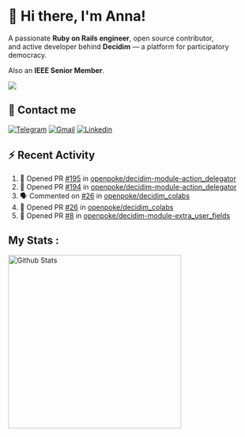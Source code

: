 # 👋 Hi there, I'm Anna!

A passionate **Ruby on Rails engineer**, open source contributor,  
and active developer behind **Decidim** — a platform for participatory democracy. 

Also an **IEEE Senior Member**.

<img src="https://komarev.com/ghpvc/?username=antopalidi&color=blueviolet&style=for-the-badge">

## 📩 Contact me 
[![Telegram](https://img.shields.io/badge/Telegram-2CA5E0?style=for-the-badge&logo=telegram&logoColor=white)](https://t.me/anna_top)
[![Gmail](https://img.shields.io/badge/email-D14836?style=for-the-badge&logo=gmail&logoColor=white)](mailto:topalididev@gmail.com)
[![Linkedin](https://img.shields.io/badge/LinkedIn-0077B5?style=for-the-badge&logo=linkedin&logoColor=white)](https://www.linkedin.com/in/topalidi/)
<!-- [![Codewars](https://img.shields.io/badge/Codewars-B1361E?style=for-the-badge&logo=Codewars&logoColor=white)](https://www.codewars.com/users/antopalidi) -->

## :zap: Recent Activity

<!--START_SECTION:activity-->
1. 💪 Opened PR [#195](https://github.com/openpoke/decidim-module-action_delegator/pull/195) in [openpoke/decidim-module-action_delegator](https://github.com/openpoke/decidim-module-action_delegator)
2. 💪 Opened PR [#194](https://github.com/openpoke/decidim-module-action_delegator/pull/194) in [openpoke/decidim-module-action_delegator](https://github.com/openpoke/decidim-module-action_delegator)
3. 🗣 Commented on [#26](https://github.com/openpoke/decidim_colabs/pull/26#issuecomment-3270715936) in [openpoke/decidim_colabs](https://github.com/openpoke/decidim_colabs)
4. 💪 Opened PR [#26](https://github.com/openpoke/decidim_colabs/pull/26) in [openpoke/decidim_colabs](https://github.com/openpoke/decidim_colabs)
5. 💪 Opened PR [#8](https://github.com/openpoke/decidim-module-extra_user_fields/pull/8) in [openpoke/decidim-module-extra_user_fields](https://github.com/openpoke/decidim-module-extra_user_fields)
<!--END_SECTION:activity-->

## My Stats :

<div>
<img align="top" width="350px" alt="Github Stats" src="https://github-readme-stats-git-master-antopalidis-projects.vercel.app/api?username=antopalidi&count_private=true&show_icons=true&hide_border=true&include_all_commits=true&hide_rank=true&show_owner=true" />
<!-- <img align="top" width="350px" alt="activity" src="https://streak-stats.demolab.com?user=antopalidi" /> -->
</div>
<!-- <img align="top" alt="top langs" src="https://github-readme-stats-git-master-antopalidis-projects.vercel.app/api/top-langs/?username=antopalidi&layout=compact" />-->
<!--
**antopalidi/antopalidi** is a ✨ _special_ ✨ repository because its `README.md` (this file) appears on your GitHub profile.
-->
